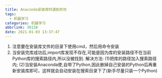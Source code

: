 ```yaml
---
title: Anaconda安装库时遇到的坑
tags:
  - 机器学习
categories: 机器学习
abbrlink: 30138
date: 2021-01-03 13:37:47
---
```

1. 注意要在安装库文件的目录下使用cmd，然后用命令安装
2. 当安装完库成功后,import库发现不存在,可能是因为库的安装路径不在当前Python库的搜索路径内,所以没被找到.
解决方法:
(1)把库的路径加入搜索路径内;
(2)当安装Anaconda使,自带了Python,因此删掉自己安装的Python后再重新安装库即可，这样就会自动安装在搜索目录下了(新手尽量只装一个Python)
